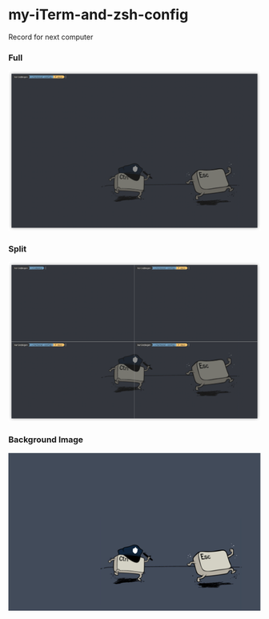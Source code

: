 # my-iTerm-and-zsh-config

Record for next computer

### Full

![Full](full.png)

### Split

![Split](split.png)

### Background Image

![Background Image](backgroundImage2560x1600.png)